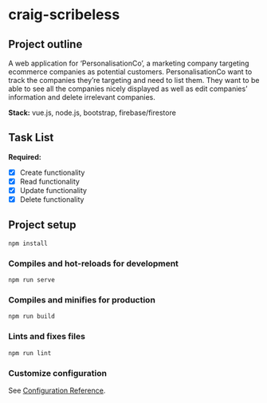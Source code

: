 # craig-scribeless
## Project outline
A web application for ‘PersonalisationCo’, a marketing company targeting ecommerce companies as potential customers. PersonalisationCo want to track the companies they’re targeting and need to list them. They want to be able to see all the companies nicely displayed as well as edit companies’ information and delete irrelevant companies.

**Stack:** vue.js, node.js, bootstrap, firebase/firestore

## Task List
**Required:**

- [x] Create functionality
- [x] Read functionality
- [x] Update functionality
- [x] Delete functionality

## Project setup
```
npm install
```

### Compiles and hot-reloads for development
```
npm run serve
```

### Compiles and minifies for production
```
npm run build
```

### Lints and fixes files
```
npm run lint
```

### Customize configuration
See [Configuration Reference](https://cli.vuejs.org/config/).
